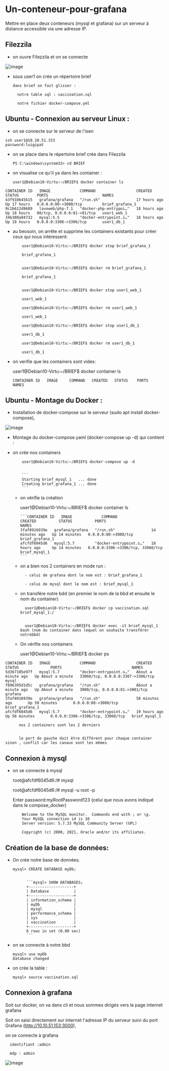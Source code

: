 # Un-conteneur-pour-grafana
Mettre en place deux conteneurs (mysql et grafana) sur un serveur à distance accessible via une adresse IP.
  
## Filezzila 
- on ouvre Filezzila  et on se connecte 

![image](FileZilla.PNG)






  - sous user1 on crée un répertoire brief

        dans brief on fait glisser : 
        
          notre table sql : vaccination.sql 
          
          notre fichier docker-compose.yml




## Ubuntu - Connexion au serveur Linux :


  - on se connecte sur le serveur de l'isen
  
  
  ```
  ssh user1@10.10.51.153
  password:luigipat
  ```

  - on se place dans le répertoire brief crée dans Filezzila

        PS C:\windows\system32> cd BRIEF


  - on visualise ce qu'il ya dans les container :

        user1@Debian10-Virtu:~/BRIEF$ docker container ls


```
CONTAINER ID   IMAGE             COMMAND                  CREATED        STATUS        PORTS                        NAMES
43f918645b15   grafana/grafana   "/run.sh"                17 hours ago   Up 17 hours   0.0.0.0:80->3000/tcp         brief_grafana_1
9c1b612d9689   lavoweb/php-7.1   "docker-php-entrypoi…"   18 hours ago   Up 18 hours   80/tcp, 0.0.0.0:81->81/tcp   user1_web_1
34b388a94732   mysql:5.5         "docker-entrypoint.s…"   18 hours ago   Up 18 hours   0.0.0.0:3306->3306/tcp       user1_db_1
```

  - au beosoin, on arrête et supprime les containers existants pour créer ceux qui nous intéressent:

            user1@Debian10-Virtu:~/BRIEF$ docker stop brief_grafana_1

            brief_grafana_1


            user1@Debian10-Virtu:~/BRIEF$ docker rm brief_grafana_1

            brief_grafana_1
            

            user1@Debian10-Virtu:~/BRIEF$ docker stop user1_web_1

            user1_web_1

            user1@Debian10-Virtu:~/BRIEF$ docker rm user1_web_1

            user1_web_1

            user1@Debian10-Virtu:~/BRIEF$ docker stop user1_db_1

            user1_db_1

            user1@Debian10-Virtu:~/BRIEF$ docker rm user1_db_1

            user1_db_1


  - on verifie que les containers sont vides:
  

      user1@Debian10-Virtu:~/BRIEF$ docker container ls

      ```
      CONTAINER ID   IMAGE     COMMAND   CREATED   STATUS    PORTS     NAMES

      ```
      
      
 ## Ubuntu - Montage du Docker :
 
 
-  Installation de docker-compose sur le serveur (sudo apt install docker-compose),

![image](docker-compose.PNG)

 - Montage du docker-compose.yaml (docker-compose up -d) qui contient :

- on crée nos containers

          user1@Debian10-Virtu:~/BRIEF$ docker-compose up -d


          ```
          Starting brief_mysql_1   ... done
          Creating brief_grafana_1 ... done
          ```

  - on vérifie la création 
  
      user1@Debian10-Virtu:~/BRIEF$ docker container ls
      

        ```CONTAINER ID   IMAGE             COMMAND                  CREATED          STATUS          PORTS                               NAMES
        3faf8916939e   grafana/grafana   "/run.sh"                14 minutes ago   Up 14 minutes   0.0.0.0:80->3000/tcp                brief_grafana_1
        afcfdf6045d6   mysql:5.7         "docker-entrypoint.s…"   18 hours ago     Up 14 minutes   0.0.0.0:3306->3306/tcp, 33060/tcp   brief_mysql_1
        ```

  - on a bien nos 2 containers en mode run  :

          - celui de grafana dont le nom est : brief_grafana_1

          - celui de mysql dont le nom est : brief_mysql_1
          

  - on transfére notre bdd (en premier le nom de la bbd et ensuite le nom du container)


          user1@Debian10-Virtu:~/BRIEF$ docker cp vaccination.sql brief_mysql_1:/


          user1@Debian10-Virtu:~/BRIEF$ docker exec -it brief_mysql_1  bash (nom du container dans lequel on souhaite transférer notrebbd)


  - On vérifie nos containers        

    user1@Debian10-Virtu:~/BRIEF$ docker ps

```
CONTAINER ID   IMAGE             COMMAND                  CREATED              STATUS              PORTS                               NAMES
5d367105e97f   mysql:5.7         "docker-entrypoint.s…"   About a minute ago   Up About a minute   33060/tcp, 0.0.0.0:3307->3306/tcp   mysql
f696395d1d5c   grafana/grafana   "/run.sh"                About a minute ago   Up About a minute   3000/tcp, 0.0.0.0:81->3001/tcp      grafana
3faf8916939e   grafana/grafana   "/run.sh"                58 minutes ago       Up 58 minutes       0.0.0.0:80->3000/tcp                brief_grafana_1
afcfdf6045d6   mysql:5.7         "docker-entrypoint.s…"   19 hours ago         Up 58 minutes       0.0.0.0:3306->3306/tcp, 33060/tcp   brief_mysql_1
```

          nos 2 containers sont les 2 derniers


          le port de gauche doit être différent pour chaque container sinon , conflit car les canaux sont les mêmes




## Connexion à mysql


  -   on se connecte à mysql
  

        root@afcfdf6045d6:/# mysql
        


        root@afcfdf6045d6:/# mysql -u root -p
        

        Enter password:myRootPassword123 (celui que nous avons indiqué dans le compose_docker)


              Welcome to the MySQL monitor.  Commands end with ; or \g.
              Your MySQL connection id is 10
              Server version: 5.7.33 MySQL Community Server (GPL)

              Copyright (c) 2000, 2021, Oracle and/or its affiliates.


## Création de la base de données:

  - On crée notre base de données.
      
        mysql> CREATE DATABASE myDb;


              ```mysql> SHOW DATABASES;
              +--------------------+
              | Database           |
              +--------------------+
              | information_schema |
              | myDb               |
              | mysql              |
              | performance_schema |
              | sys                |
              | vaccination        |
              +--------------------+
              6 rows in set (0.00 sec)
              ```


  -   on se connecte à notre bbd

          mysql> use myDb
          Database changed


  -   on crée la table :


          mysql> source vaccination.sql



 





## Connexion à grafana


  Soit sur docker, on va dans cli et nous sommes dirigés vers la page internet grafana
  
  Soit on saisi directement sur internet l'adresse IP du serveur suivi du port Grafana (http://10.10.51.153:3000),
  
  on se connecte à grafana
  
  
      identifiant :admin
      
      mdp : admin 
      

![image](graph.PNG)
